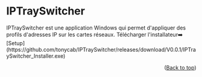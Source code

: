 <a id="readme-top"></a>

# IPTraySwitcher

<!-- LOGO -->
<!--
<div align="center">
  <a href="https://github.com/tonycab/IPTraySwitcher">
    <img src="Images/Logo.svg" alt="Logo" width="120" height="120">
  </a>
</div>
--!>

IPTraySwitcher est une application Windows qui permet d'appliquer des profils d'adresses IP sur les cartes réseaux.

Télécharger l'installateur➡️ [Setup](https://github.com/tonycab/IPTraySwitcher/releases/download/V0.0.1/IPTraySwitcher_Installer.exe)



<p align="right">(<a href="#readme-top">Back to top</a>)</p>
